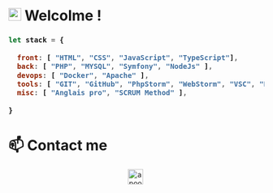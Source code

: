 # <img src="https://media.giphy.com/media/hvRJCLFzcasrR4ia7z/giphy.gif" width="25px"> Welcolme ! 

<h3>
    
```js
let stack = {
    
  front: [ "HTML", "CSS", "JavaScript", "TypeScript"],
  back: [ "PHP", "MYSQL", "Symfony", "NodeJs" ],
  devops: [ "Docker", "Apache" ],  
  tools: [ "GIT", "GitHub", "PhpStorm", "WebStorm", "VSC", "Blender" ],
  misc: [ "Anglais pro", "SCRUM Method" ],
  
}
```
</h3>

# 📫 Contact me
<p align="center">
<a href="https://www.linkedin.com/in/matthieuschoubrenner/" target="blank"><img align="center" src="https://cdn.jsdelivr.net/npm/simple-icons@3.0.1/icons/linkedin.svg" alt="apoorvtyagi" height="30" width="30" /></a>&nbsp;
</p>
